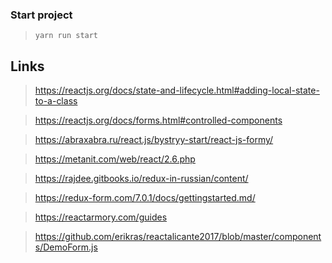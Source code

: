 ### Start project
> ``yarn run start``

##
## Links

> https://reactjs.org/docs/state-and-lifecycle.html#adding-local-state-to-a-class

> https://reactjs.org/docs/forms.html#controlled-components

> https://abraxabra.ru/react.js/bystryy-start/react-js-formy/

> https://metanit.com/web/react/2.6.php

> https://rajdee.gitbooks.io/redux-in-russian/content/

> https://redux-form.com/7.0.1/docs/gettingstarted.md/

> https://reactarmory.com/guides

> https://github.com/erikras/reactalicante2017/blob/master/components/DemoForm.js
